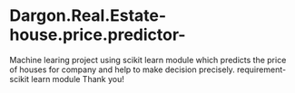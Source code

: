 # Dargon.Real.Estate-house.price.predictor-
Machine learing project using scikit learn module which predicts the price of houses for company and help to make decision precisely.
requirement- scikit learn module
Thank you!
